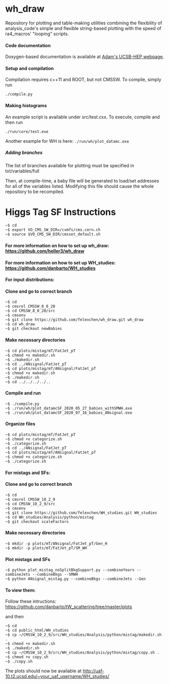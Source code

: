 wh_draw
========

Repository for plotting and table-making utilities combining the flexibility of analysis_code's simple and flexible string-based plotting with the speed of ra4_macros' "looping" scripts.

#### Code documentation
Doxygen-based documentation is available at [Adam's UCSB-HEP webpage](http://hep.ucsb.edu/people/ald77/documentation/doc_ra4_draw/).

#### Setup and compilation
Compilation requires c++11 and ROOT, but not CMSSW. To compile, simply run

    ./compile.py

#### Making histograms
An example script is available under src/test.cxx. To execute, compile and then run

    ./run/core/test.exe
    
Another example for WH is here:
    ```
    ./run/wh/plot_datamc.exe
    ```
##### Adding branches

The list of branches available for plotting must be specified in txt/variables/full

Then, at compile-time, a baby file will be generated to load/set addresses for all of the variables listed.
Modifying this file should cause the whole repository to be recompiled.



Higgs Tag SF Instructions
========
```
~$ cd
~$ export VO_CMS_SW_DIR=/cvmfs/cms.cern.ch
~$ source $VO_CMS_SW_DIR/cmsset_default.sh
```

#### For more information on how to set up wh_draw: https://github.com/heller3/wh_draw
#### For more information on how to set up WH_studies: https://github.com/danbarto/WH_studies

#### For input distributions:

#### Clone and go to correct branch
```
~$ cd
~$ cmsrel CMSSW_8_0_20
~$ cd CMSSW_8_0_20/src
~$ cmsenv
~$ git clone https://github.com/felexchen/wh_draw.git wh_draw
~$ cd wh_draw
~$ git checkout newBabies
```

#### Make necessary directories 
```
~$ cd plots/mistag/mT/FatJet_pT
~$ chmod +x makedir.sh
~$ ./makedir.sh
~$ cd ../ANsignal/FatJet_pT
~$ cd plots/mistag/mT/ANsignal/FatJet_pT
~$ chmod +x makedir.sh
~$ ./makedir.sh
~$ cd ../../../../..
```

#### Compile and run
```
~$ ./compile.py
~$ ./run/wh/plot_datamcSF_2020_05_27_babies_withSMWH.exe
~$ ./run/wh/plot_datamcSF_2020_07_16_babies_ANsignal.exe
```

#### Organize files
```
~$ cd plots/mistag/mT/FatJet_pT
~$ chmod +x categorize.sh
~$ ./categorize.sh
~$ cd ../ANsignal/FatJet_pT
~$ cd plots/mistag/mT/ANsignal/FatJet_pT
~$ chmod +x categorize.sh
~$ ./categorize.sh
```

#### For mistags and SFs:

#### Clone and go to correct branch
```
~$ cd
~$ cmsrel CMSSW_10_2_9
~$ cd CMSSW_10_2_9/src
~$ cmsenv
~$ git clone https://github.com/felexchen/WH_studies.git WH_studies
~$ cd WH_studies/Analysis/python/mistag
~$ git checkout scaleFactors
```

#### Make necessary directories 
```
~$ mkdir -p plots/mT/ANsignal/FatJet_pT/Gen_H
~$ mkdir -p plots/mT/FatJet_pT/SM_WH
```

#### Plot mistags and SFs
```
~$ python plot_mistag_noSplitBkgSupport.py --combineYears --combineJets --combineBkgs --SMWH
~$ python ANsignal_mistag.py --combineBkgs --combineJets --Gen
```

#### To view them:

Follow these intructions: https://github.com/danbarto/tW_scattering/tree/master/plots

and then

```
~$ cd 
~$ cd public_html/WH_studies
~$ cp ~/CMSSW_10_2_9/src/WH_studies/Analysis/python/mistag/makedir.sh .
~$ chmod +x makedir.sh
~$ ./makedir.sh
~$ cp ~/CMSSW_10_2_9/src/WH_studies/Analysis/python/mistag/copy.sh .
~$ chmod +x copy.sh
~$ ./copy.sh
```

The plots should now be available at http://uaf-10.t2.ucsd.edu/~your_uaf_username/WH_studies/
